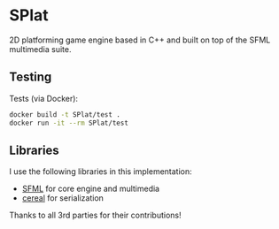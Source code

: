 # SPlat

2D platforming game engine based in C++ and built on top of the SFML multimedia suite.

## Testing

Tests (via Docker):

```bash
docker build -t SPlat/test .
docker run -it --rm SPlat/test
```

## Libraries

I use the following libraries in this implementation:
* [SFML](https://www.sfml-dev.org/) for core engine and multimedia
* [cereal](https://uscilab.github.io/cereal/index.html) for serialization

Thanks to all 3rd parties for their contributions!
